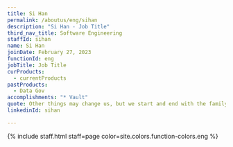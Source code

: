 ```yaml
---
title: Si Han
permalink: /aboutus/eng/sihan
description: "Si Han - Job Title"
third_nav_title: Software Engineering
staffId: sihan
name: Si Han
joinDate: February 27, 2023
functionId: eng
jobTitle: Job Title
curProducts:
  - currentProducts
pastProducts:
  - Data Gov
accomplishments: "* Vault"
quote: Other things may change us, but we start and end with the family.
linkedinId: sihan

---
```


{% include staff.html staff=page color=site.colors.function-colors.eng %}
